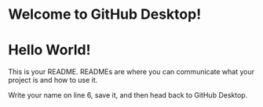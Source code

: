 # Welcome to GitHub Desktop!
# Hello World!

This is your README. READMEs are where you can communicate what your project is and how to use it.

Write your name on line 6, save it, and then head back to GitHub Desktop.

